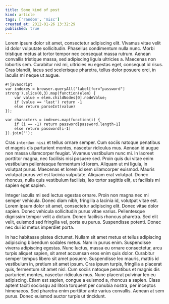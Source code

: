 ```yaml
---
title: Some kind of post
kind: article
tags: ['random', 'misc']
created_at: 2012-01-26 13:32:29
published: true
---
```


Lorem ipsum dolor sit amet, consectetur adipiscing elit. Vivamus vitae velit id dolor vulputate sollicitudin. Phasellus condimentum nulla nunc. Morbi tristique metus at tortor tempor nec consequat massa rutrum. Aenean convallis tristique massa, sed adipiscing ligula ultricies a. Maecenas non lobortis sem. Curabitur nisl mi, ultricies eu egestas eget, consequat id risus. Cras blandit, lacus sed scelerisque pharetra, tellus dolor posuere orci, in iaculis mi neque ut augue.

	#!javascript
	var indexes = browser.queryAll('label[for="password"] strong').slice(0,3).map(function(elem) {
		var value = elem.childNodes[0].nodeValue;
		if (value == 'last') return -1
		else return parseInt(value)
	});

	var characters = indexes.map(function(i) {
		if (i == -1) return password[password.length-1]
		else return password[i-1]
	}).join('');

Cras `interdum nisi` et tellus ornare semper. Cum sociis natoque penatibus et magnis dis parturient montes, nascetur ridiculus mus. Aenean id augue non massa ullamcorper feugiat. Vivamus vestibulum nunc mi. In laoreet porttitor magna, nec facilisis nisi posuere sed. Proin quis dui vitae enim vestibulum pellentesque fermentum id lorem. Aliquam ut mi ligula, in volutpat purus. Maecenas et lorem id sem ullamcorper euismod. Mauris volutpat purus vel est lacinia vulputate. Aliquam erat volutpat. Donec rhoncus, nulla quis vestibulum facilisis, leo tortor sagittis elit, ut facilisis mi sapien eget sapien.

<!-- more -->

Integer iaculis mi sed lectus egestas ornare. Proin non magna nec mi semper vehicula. Donec diam nibh, fringilla a lacinia id, volutpat vitae est. Lorem ipsum dolor sit amet, consectetur adipiscing elit. Donec vitae dolor sapien. Donec vehicula sollicitudin purus vitae varius. Pellentesque dignissim tempor velit a dictum. Donec facilisis rhoncus pharetra. Sed elit velit, euismod sed fringilla vel, porta eu purus. Suspendisse potenti. Donec nec dui id metus imperdiet porta.

In hac habitasse platea dictumst. Nullam sit amet metus et tellus adipiscing adipiscing bibendum sodales metus. Nam in purus enim. Suspendisse viverra adipiscing egestas. Nunc luctus, massa eu ornare consectetur, arcu turpis aliquet sapien, sit amet accumsan eros enim quis dolor. Curabitur semper tempus libero sit amet posuere. Suspendisse leo mauris, mattis id vestibulum in, pretium sit amet ipsum. Cras ipsum turpis, fringilla a placerat quis, fermentum sit amet nisl. Cum sociis natoque penatibus et magnis dis parturient montes, nascetur ridiculus mus. Nunc placerat pulvinar leo eu adipiscing. Etiam est sapien, congue a euismod a, rhoncus a sapien. Class aptent taciti sociosqu ad litora torquent per conubia nostra, per inceptos himenaeos. Sed pharetra enim porttitor ante varius convallis. Aenean at sem purus. Donec euismod auctor turpis ut tincidunt.